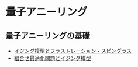 # 量子アニーリング

## 量子アニーリングの基礎

* [イジング模型とフラストレーション・スピングラス](/qa/ising.md)
* [組合せ最適化問題とイジング模型](/qa/opt.md)
